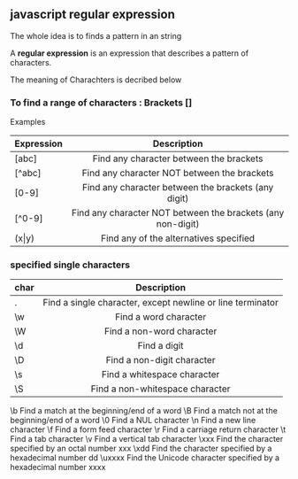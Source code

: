 ## javascript regular expression
The whole idea is to finds a pattern in an string

A __regular expression__ is an expression that describes a pattern of characters.

The meaning of Charachters is decribed below

### To find a range of characters : __Brackets__ []
Examples

| Expression  | Description |
| ------------- |:-------------:|
| [abc] | Find any character between the brackets |
| [^abc] | Find any character NOT between the brackets |
| [0-9]  | Find any character between the brackets (any digit) |
| [^0-9] | Find any character NOT between the brackets (any non-digit) |
| (x\|y) | Find any of the alternatives specified |

### specified single characters

 char  | Description 
 ------------- |:-------------:
. 	| Find a single character, except newline or line terminator
\w 	| Find a word character
\W 	| Find a non-word character
\d 	| Find a digit
\D 	| Find a non-digit character
\s 	| Find a whitespace character
\S 	| Find a non-whitespace character
\b 	Find a match at the beginning/end of a word
\B 	Find a match not at the beginning/end of a word
\0 	Find a NUL character
\n 	Find a new line character
\f 	Find a form feed character
\r 	Find a carriage return character
\t 	Find a tab character
\v 	Find a vertical tab character
\xxx 	Find the character specified by an octal number xxx
\xdd 	Find the character specified by a hexadecimal number dd
\uxxxx 	Find the Unicode character specified by a hexadecimal number xxxx
